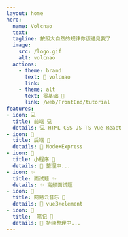 ```yaml
---
layout: home
hero:
  name: Volcnao
  text: 
  tagline: 按照大自然的规律你该遇见我了
  image:
    src: /logo.gif
    alt: volcnao
  actions:
    - theme: brand
      text: 🌋 volcnao
      link: 
    - theme: alt
      text: 零基础 🥚
      link: /web/FrontEnd/tutorial
features:
- icon: 💻
  title: 前端 💻
  details: 💻 HTML CSS JS TS Vue React
- icon: 👾 
  title: 后端 👾
  details: 👾 Node+Express
- icon: 🌌 
  title: 小程序 🌌 
  details: 🌌 整理中...
- icon: ✨ 
  title: 面试题 ✨
  details: ✨ 高频面试题
- icon: 🎸  
  title: 网易云音乐 🎸
  details: 🎸 vue3+element
- icon: 📕 
  title:  笔记 📕 
  details: 📕 持续整理中...
---
```


<style>
    :root {
      --vp-home-hero-name-color: transparent;
      --vp-home-hero-name-background: -webkit-linear-gradient(120deg,#ff2a2a,#ffe4e4);
      /* --vp-button-brand-bg:#ff7272;
      --vp-button-brand-hover-bg:#ffb1b1;
      --vp-button-brand-border:#ff7272;
      --vp-button-brand-hover-border:#ffb1b1;
      --vp-c-brand-light:#ffb1b1; */
    }
    .image-src{
      width:500px
    }
</style>